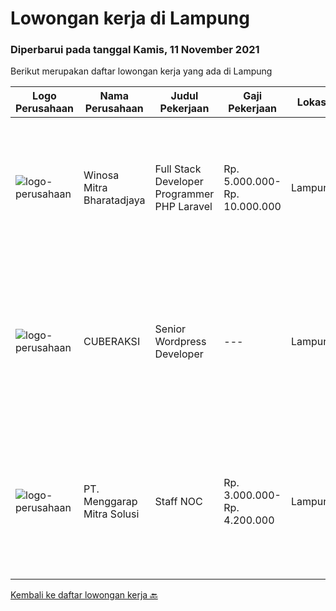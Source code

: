 
  # Lowongan kerja di Lampung

  ### Diperbarui pada tanggal Kamis, 11 November 2021

  Berikut merupakan daftar lowongan kerja yang ada di Lampung

  |Logo Perusahaan | Nama Perusahaan | Judul Pekerjaan | Gaji Pekerjaan | Lokasi | Deskripsi | Tanggal diunggah | Pranala |
  | -------------- | --------------- | --------------- | --------- | --------- | -------------- | ------- | ----------- |
  |![logo-perusahaan](https://image-service-cdn.seek.com.au/cd823704551af28e73a2059691a6e200c86b8a5f/ee4dce1061f3f616224767ad58cb2fc751b8d2dc)|Winosa Mitra Bharatadjaya|Full Stack Developer Programmer PHP Laravel|Rp. 5.000.000-Rp. 10.000.000|Lampung|Winosa Mitra is a young and fast growing Business consultancy and software development company based in Bandar Lampung. We are expanding and are...|Rabu, 10 November 2021|https://www.jobstreet.co.id/id/job/full-stack-developer-programmer-php-laravel-3674070?token=0~7a32ed1e-7aab-4b54-aa40-670a64335d7f&sectionRank=1&jobId=jobstreet-id-job-3674070|
|![logo-perusahaan](https://us.123rf.com/450wm/pavelstasevich/pavelstasevich1811/pavelstasevich181101027/112815900-stock-vector-no-image-available-icon-flat-vector.jpg?ver=6)|CUBERAKSI|Senior Wordpress Developer|---|Lampung|Sedang membuka lowongan kerja untuk menepati posisi berikut :We Are Hiring Senior Wordpress DeveloperKami mencari seseorang yang berpengalaman di...|Jumat, 05 November 2021|https://www.jobstreet.co.id/id/job/senior-wordpress-developer-3680483?token=0~7a32ed1e-7aab-4b54-aa40-670a64335d7f&sectionRank=2&jobId=jobstreet-id-job-3680483|
|![logo-perusahaan](https://us.123rf.com/450wm/pavelstasevich/pavelstasevich1811/pavelstasevich181101027/112815900-stock-vector-no-image-available-icon-flat-vector.jpg?ver=6)|PT. Menggarap Mitra Solusi|Staff NOC|Rp. 3.000.000-Rp. 4.200.000|Lampung|We Are Hiring !Staff NOC (Network Operation Center)Kualifikasi : Pendidikan D3/S1 Teknik Informatika, Teknik Komputer dan Jaringan Usia Maksimal 30...|Senin, 01 November 2021|https://www.jobstreet.co.id/id/job/staff-noc-3675290?token=0~7a32ed1e-7aab-4b54-aa40-670a64335d7f&sectionRank=3&jobId=jobstreet-id-job-3675290|


  [Kembali ke daftar lowongan kerja 🔙](../README.md#daftar-lowongan-kerja)
  